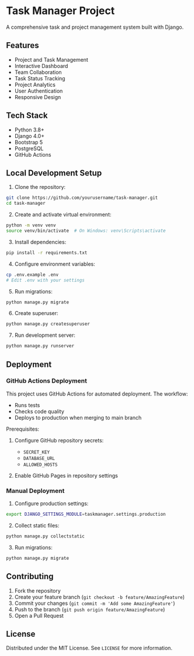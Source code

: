 # Task Manager Project

A comprehensive task and project management system built with Django.

## Features

- Project and Task Management
- Interactive Dashboard
- Team Collaboration
- Task Status Tracking
- Project Analytics
- User Authentication
- Responsive Design

## Tech Stack

- Python 3.8+
- Django 4.0+
- Bootstrap 5
- PostgreSQL
- GitHub Actions

## Local Development Setup

1. Clone the repository:
```bash
git clone https://github.com/yourusername/task-manager.git
cd task-manager
```

2. Create and activate virtual environment:
```bash
python -m venv venv
source venv/bin/activate  # On Windows: venv\Scripts\activate
```

3. Install dependencies:
```bash
pip install -r requirements.txt
```

4. Configure environment variables:
```bash
cp .env.example .env
# Edit .env with your settings
```

5. Run migrations:
```bash
python manage.py migrate
```

6. Create superuser:
```bash
python manage.py createsuperuser
```

7. Run development server:
```bash
python manage.py runserver
```

## Deployment

### GitHub Actions Deployment

This project uses GitHub Actions for automated deployment. The workflow:
- Runs tests
- Checks code quality
- Deploys to production when merging to main branch

Prerequisites:
1. Configure GitHub repository secrets:
   - `SECRET_KEY`
   - `DATABASE_URL`
   - `ALLOWED_HOSTS`

2. Enable GitHub Pages in repository settings

### Manual Deployment

1. Configure production settings:
```bash
export DJANGO_SETTINGS_MODULE=taskmanager.settings.production
```

2. Collect static files:
```bash
python manage.py collectstatic
```

3. Run migrations:
```bash
python manage.py migrate
```

## Contributing

1. Fork the repository
2. Create your feature branch (`git checkout -b feature/AmazingFeature`)
3. Commit your changes (`git commit -m 'Add some AmazingFeature'`)
4. Push to the branch (`git push origin feature/AmazingFeature`)
5. Open a Pull Request

## License

Distributed under the MIT License. See `LICENSE` for more information.

